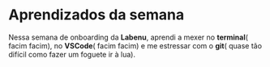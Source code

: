 # Aprendizados da semana

Nessa semana de onboarding da **Labenu**, aprendi a mexer no **terminal**( facim facim), 
no **VSCode**( facim facim) e me estressar com o **git**( quase tão difícil como fazer um foguete ir à lua).
